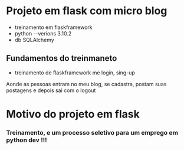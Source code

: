 # Projeto em flask com micro blog 

* treinamento em flaskframework 
* python --verions 3.10.2 
* db SQLAlchemy 


## Fundamentos do treinmaneto 

* treinamento de flaskframework me login, sing-up

Aonde as pessoas entram no meu blog, se cadastra, postam suas postagens e depois sai com o logout 

# Motivo do projeto em flask

### Treinamento, e um processo seletivo para um emprego em python dev !!! 